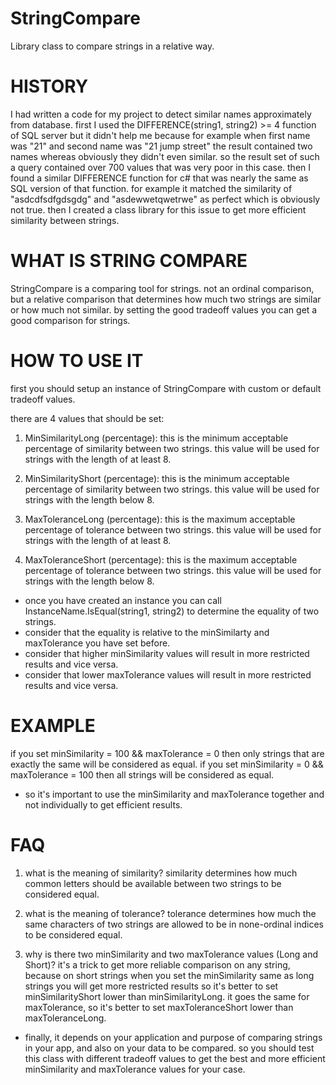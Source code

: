 # StringCompare
Library class to compare strings in a relative way.

# HISTORY
I had written a code for my project to detect similar names approximately from database.
first I used the DIFFERENCE(string1, string2) >= 4 function of SQL server but it didn't help me because for example 
when first name was "21" and second name was "21 jump street" the result contained two names whereas obviously they didn't even 
similar. so the result set of such a query contained over 700 values that was very poor in this case.
then I found a similar DIFFERENCE function for c# that was nearly the same as SQL version of that function. for example 
it matched the similarity of "asdcdfsdfgdsgdg" and "asdewwetqwetrwe" as perfect which is obviously not true.
then I created a class library for this issue to get more efficient similarity between strings.

# WHAT IS STRING COMPARE
StringCompare is a comparing tool for strings. not an ordinal comparison, but a relative comparison that 
determines how much two strings are similar or how much not similar.
by setting the good tradeoff values you can get a good comparison for strings.

# HOW TO USE IT
first you should setup an instance of StringCompare with custom or default tradeoff values.

there are 4 values that should be set:

1. MinSimilarityLong (percentage):
   this is the minimum acceptable percentage of similarity between two strings.
   this value will be used for strings with the length of at least 8.

2. MinSimilarityShort (percentage):
   this is the minimum acceptable percentage of similarity between two strings.
   this value will be used for strings with the length below 8.

3. MaxToleranceLong (percentage):
   this is the maximum acceptable percentage of tolerance between two strings.
   this value will be used for strings with the length of at least 8.

4. MaxToleranceShort (percentage):
   this is the maximum acceptable percentage of tolerance between two strings.
   this value will be used for strings with the length below 8.

* once you have created an instance you can call InstanceName.IsEqual(string1, string2) to determine the equality of two strings.
* consider that the equality is relative to the minSimilarty and maxTolerance you have set before.
* consider that higher minSimilarity values will result in more restricted results and vice versa.
* consider that lower maxTolerance values will result in more restricted results and vice versa.

# EXAMPLE
if you set minSimilarity = 100 && maxTolerance = 0
then only strings that are exactly the same will be considered as equal.
if you set minSimilarity = 0 && maxTolerance = 100
then all strings will be considered as equal.

* so it's important to use the minSimilarity and maxTolerance together and not individually to get efficient results.

# FAQ

1. what is the meaning of similarity?
   similarity determines how much common letters should be available between two strings to be considered equal.

2. what is the meaning of tolerance?
   tolerance determines how much the same characters of two strings are allowed to be in none-ordinal indices to be considered equal.

3. why is there two minSimilarity and two maxTolerance values (Long and Short)?
   it's a trick to get more reliable comparison on any string, because on short strings when you set the minSimilarity 
   same as long strings you will get more restricted results so it's better to set minSimilarityShort lower than minSimilarityLong.
   it goes the same for maxTolerance, so it's better to set maxToleranceShort lower than maxToleranceLong.

* finally, it depends on your application and purpose of comparing strings in your app, and also on your data to be compared.
  so you should test this class with different tradeoff values to get the best and more efficient minSimilarity and maxTolerance 
  values for your case.
